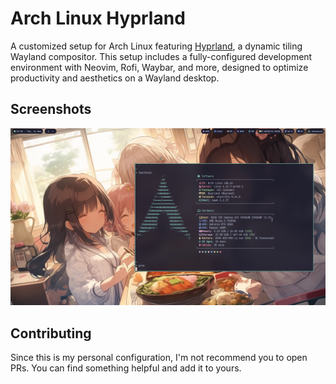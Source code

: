 # Arch Linux Hyprland

A customized setup for Arch Linux featuring [Hyprland](https://hyprland.org/), a dynamic tiling Wayland compositor. This setup includes a fully-configured development environment with Neovim, Rofi, Waybar, and more, designed to optimize productivity and aesthetics on a Wayland desktop.

## Screenshots

![fastfetch](./assets/preview.png)

## Contributing

Since this is my personal configuration, I'm not recommend you to open PRs. You can find something helpful and add it to yours.
